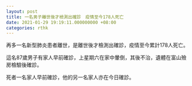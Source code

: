 ```yaml
---
layout: post
title: 一名男子離世後才檢測出確診　疫情至今178人死亡
date: 2021-01-29 19:19:11.000000000 +08:00
categories: rthk
---
```


再多一名新型肺炎患者離世，是離世後才檢測出確診，疫情至今累計178人死亡。

這名87歲男子有家人早前確診，上星期六在家中暈倒，其後不治，遺體在富山殮房檢驗後確診。

死者一名家人早前確診，他的另一名家人亦在今日確診。

